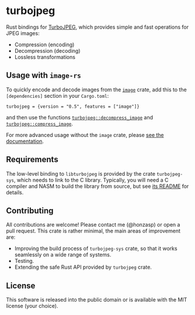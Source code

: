 # turbojpeg

Rust bindings for [TurboJPEG][libjpeg-turbo], which provides simple and fast
operations for JPEG images:

- Compression (encoding)
- Decompression (decoding)
- Lossless transformations

[libjpeg-turbo]: https://libjpeg-turbo.org/

## Usage with `image-rs`

To quickly encode and decode images from the [`image`][image-rs] crate, add this
to the `[dependencies]` section in your `Cargo.toml`:

    turbojpeg = {version = "0.5", features = ["image"]}

and then use the functions [`turbojpeg::decompress_image`][decompress] and
[`turbojpeg::compress_image`][compress].

For more advanced usage without the `image` crate, please [see the
documentation][docs].

[image-rs]: https://docs.rs/image/*/image/index.html
[compress]: https://docs.rs/turbojpeg/*/turbojpeg/fn.compress_image.html
[decompress]: https://docs.rs/turbojpeg/*/turbojpeg/fn.decompress_image.html
[docs]: https://docs.rs/turbojpeg/

## Requirements

The low-level binding to `libturbojpeg` is provided by the crate
`turbojpeg-sys`, which needs to link to the C library. Typically, you will need
a C compiler and NASM to build the library from source, but see [its
README][sys-readme] for details.

[sys-readme]: https://github.com/honzasp/rust-turbojpeg/tree/master/turbojpeg-sys

## Contributing

All contributions are welcome! Please contact me (@honzasp) or open a pull
request. This crate is rather minimal, the main areas of improvement are:

- Improving the build process of `turbojpeg-sys` crate, so that it works
    seamlessly on a wide range of systems.
- Testing.
- Extending the safe Rust API provided by `turbojpeg` crate.

## License

This software is released into the public domain or is available with the MIT
license (your choice).
